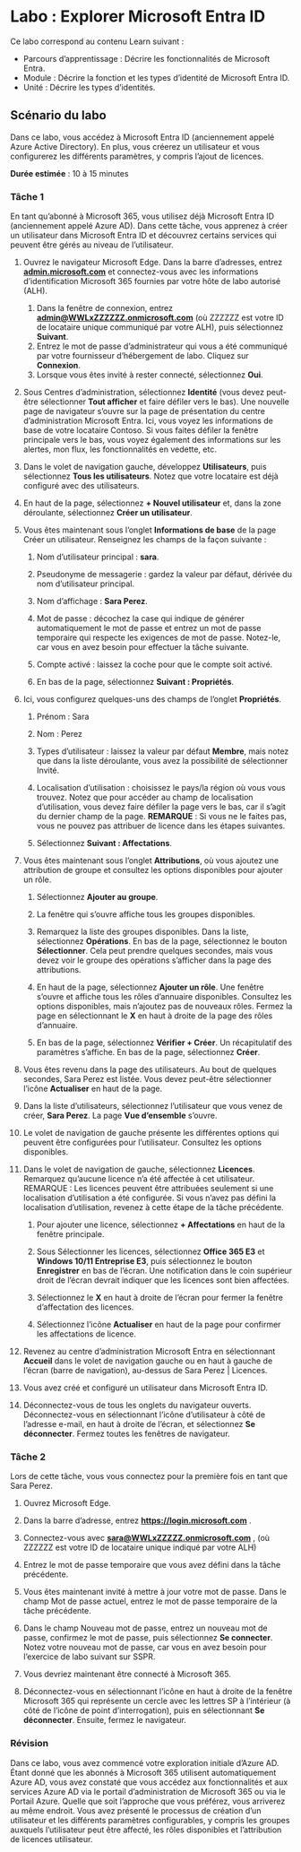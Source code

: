 <!---
---
Labo : Titre : « Explorer les paramètres des utilisateurs Microsoft Entra ID » Parcours d’apprentissage/Module/Unité : « Parcours d’apprentissage : Décrire les fonctionnalités de Microsoft Entra ; Module 1 : Décrire la fonction et les types d’identité de Microsoft Entra ID ; Unité 3 : Décrire les types d’identité Microsoft Entra »
---
--->

# Labo : Explorer Microsoft Entra ID

Ce labo correspond au contenu Learn suivant :

- Parcours d’apprentissage : Décrire les fonctionnalités de Microsoft Entra.
- Module : Décrire la fonction et les types d’identité de Microsoft Entra ID.
- Unité : Décrire les types d’identités.

## Scénario du labo

Dans ce labo, vous accédez à Microsoft Entra ID (anciennement appelé Azure Active Directory).  En plus, vous créerez un utilisateur et vous configurerez les différents paramètres, y compris l’ajout de licences.  

**Durée estimée** : 10 à 15 minutes

### Tâche 1

En tant qu’abonné à Microsoft 365, vous utilisez déjà Microsoft Entra ID (anciennement appelé Azure AD).  Dans cette tâche, vous apprenez à créer un utilisateur dans Microsoft Entra ID et découvrez certains services qui peuvent être gérés au niveau de l’utilisateur.

1. Ouvrez le navigateur Microsoft Edge. Dans la barre d’adresses, entrez **[admin.microsoft.com](https://admin.microsoft.com)** et connectez-vous avec les informations d’identification Microsoft 365 fournies par votre hôte de labo autorisé (ALH).
    1. Dans la fenêtre de connexion, entrez **admin@WWLxZZZZZZ.onmicrosoft.com** (où ZZZZZZ est votre ID de locataire unique communiqué par votre ALH), puis sélectionnez **Suivant**.
    1. Entrez le mot de passe d’administrateur qui vous a été communiqué par votre fournisseur d’hébergement de labo. Cliquez sur **Connexion**.
    1. Lorsque vous êtes invité à rester connecté, sélectionnez **Oui**.

1. Sous Centres d’administration, sélectionnez **Identité** (vous devez peut-être sélectionner **Tout afficher** et faire défiler vers le bas).  Une nouvelle page de navigateur s’ouvre sur la page de présentation du centre d’administration Microsoft Entra. Ici, vous voyez les informations de base de votre locataire Contoso. Si vous faites défiler la fenêtre principale vers le bas, vous voyez également des informations sur les alertes, mon flux, les fonctionnalités en vedette, etc.

1. Dans le volet de navigation gauche, développez **Utilisateurs**, puis sélectionnez **Tous les utilisateurs**. Notez que votre locataire est déjà configuré avec des utilisateurs.

1. En haut de la page, sélectionnez **+ Nouvel utilisateur** et, dans la zone déroulante, sélectionnez **Créer un utilisateur**.

1. Vous êtes maintenant sous l’onglet **Informations de base** de la page Créer un utilisateur. Renseignez les champs de la façon suivante :
    1. Nom d’utilisateur principal : **sara**.

    1. Pseudonyme de messagerie : gardez la valeur par défaut, dérivée du nom d’utilisateur principal.

    1. Nom d’affichage : **Sara Perez**.

    1. Mot de passe : décochez la case qui indique de générer automatiquement le mot de passe et entrez un mot de passe temporaire qui respecte les exigences de mot de passe. Notez-le, car vous en avez besoin pour effectuer la tâche suivante.

    1. Compte activé : laissez la coche pour que le compte soit activé.

    1. En bas de la page, sélectionnez **Suivant : Propriétés**.

1. Ici, vous configurez quelques-uns des champs de l’onglet **Propriétés**.

    1. Prénom : Sara

    1. Nom : Perez

    1. Types d’utilisateur : laissez la valeur par défaut **Membre**, mais notez que dans la liste déroulante, vous avez la possibilité de sélectionner Invité.

    1. Localisation d’utilisation : choisissez le pays/la région où vous vous trouvez.  Notez que pour accéder au champ de localisation d’utilisation, vous devez faire défiler la page vers le bas, car il s’agit du dernier champ de la page.  **REMARQUE** : Si vous ne le faites pas, vous ne pouvez pas attribuer de licence dans les étapes suivantes.

    1. Sélectionnez **Suivant : Affectations**.

1. Vous êtes maintenant sous l’onglet **Attributions**, où vous ajoutez une attribution de groupe et consultez les options disponibles pour ajouter un rôle.

    1. Sélectionnez **Ajouter au groupe**.

    1. La fenêtre qui s’ouvre affiche tous les groupes disponibles.  

    1. Remarquez la liste des groupes disponibles.  Dans la liste, sélectionnez **Opérations**.  En bas de la page, sélectionnez le bouton **Sélectionner**.  Cela peut prendre quelques secondes, mais vous devez voir le groupe des opérations s’afficher dans la page des attributions.

    1. En haut de la page, sélectionnez **Ajouter un rôle**.  Une fenêtre s’ouvre et affiche tous les rôles d’annuaire disponibles.  Consultez les options disponibles, mais n’ajoutez pas de nouveaux rôles.  Fermez la page en sélectionnant le **X** en haut à droite de la page des rôles d’annuaire.
    1. En bas de la page, sélectionnez **Vérifier + Créer**. Un récapitulatif des paramètres s’affiche.  En bas de la page, sélectionnez **Créer**.

1. Vous êtes revenu dans la page des utilisateurs.  Au bout de quelques secondes, Sara Perez est listée.  Vous devez peut-être sélectionner l’icône **Actualiser** en haut de la page.

1. Dans la liste d’utilisateurs, sélectionnez l’utilisateur que vous venez de créer, **Sara Perez**.  La page **Vue d’ensemble** s’ouvre.

1. Le volet de navigation de gauche présente les différentes options qui peuvent être configurées pour l’utilisateur. Consultez les options disponibles.

1. Dans le volet de navigation de gauche, sélectionnez **Licences**.  Remarquez qu’aucune licence n’a été affectée à cet utilisateur.  REMARQUE : Les licences peuvent être attribuées seulement si une localisation d’utilisation a été configurée. Si vous n’avez pas défini la localisation d’utilisation, revenez à cette étape de la tâche précédente.

    1. Pour ajouter une licence, sélectionnez **+ Affectations** en haut de la fenêtre principale.

    1. Sous Sélectionner les licences, sélectionnez **Office 365 E3** et **Windows 10/11 Entreprise E3**, puis sélectionnez le bouton **Enregistrer** en bas de l’écran. Une notification dans le coin supérieur droit de l’écran devrait indiquer que les licences sont bien affectées.

    1. Sélectionnez le **X** en haut à droite de l’écran pour fermer la fenêtre d’affectation des licences.

    1. Sélectionnez l’icône **Actualiser** en haut de la page pour confirmer les affectations de licence.

1. Revenez au centre d’administration Microsoft Entra en sélectionnant **Accueil** dans le volet de navigation gauche ou en haut à gauche de l’écran (barre de navigation), au-dessus de Sara Perez | Licences.

1. Vous avez créé et configuré un utilisateur dans Microsoft Entra ID.

1. Déconnectez-vous de tous les onglets du navigateur ouverts. Déconnectez-vous en sélectionnant l’icône d’utilisateur à côté de l’adresse e-mail, en haut à droite de l’écran, et sélectionnez **Se déconnecter**. Fermez toutes les fenêtres de navigateur.

### Tâche 2

Lors de cette tâche, vous vous connectez pour la première fois en tant que Sara Perez.

1. Ouvrez Microsoft Edge.

2. Dans la barre d’adresse, entrez **https://login.microsoft.com** .

3. Connectez-vous avec **sara@WWLxZZZZZ.onmicrosoft.com** , (où ZZZZZZ est votre ID de locataire unique indiqué par votre ALH)
4. Entrez le mot de passe temporaire que vous avez défini dans la tâche précédente.

5. Vous êtes maintenant invité à mettre à jour votre mot de passe. Dans le champ Mot de passe actuel, entrez le mot de passe temporaire de la tâche précédente.

6. Dans le champ Nouveau mot de passe, entrez un nouveau mot de passe, confirmez le mot de passe, puis sélectionnez **Se connecter**.  Notez votre nouveau mot de passe, car vous en avez besoin pour l’exercice de labo suivant sur SSPR.

7. Vous devriez maintenant être connecté à Microsoft 365.

8. Déconnectez-vous en sélectionnant l’icône en haut à droite de la fenêtre Microsoft 365 qui représente un cercle avec les lettres SP à l’intérieur (à côté de l’icône de point d’interrogation), puis en sélectionnant **Se déconnecter**. Ensuite, fermez le navigateur.

### Révision

Dans ce labo, vous avez commencé votre exploration initiale d’Azure AD. Étant donné que les abonnés à Microsoft 365 utilisent automatiquement Azure AD, vous avez constaté que vous accédez aux fonctionnalités et aux services Azure AD via le portail d’administration de Microsoft 365 ou via le Portail Azure.  Quelle que soit l’approche que vous préférez, vous arriverez au même endroit.  Vous avez présenté le processus de création d’un utilisateur et les différents paramètres configurables, y compris les groupes auxquels l’utilisateur peut être affecté, les rôles disponibles et l’attribution de licences utilisateur.
